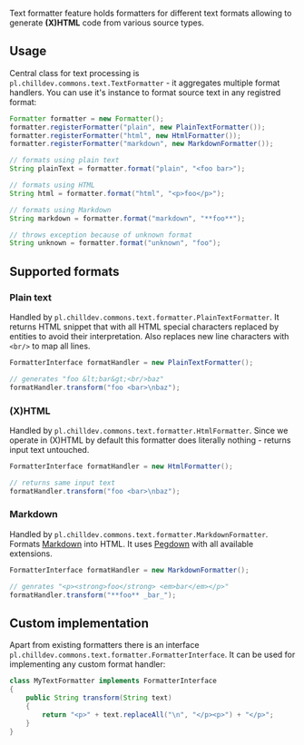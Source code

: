 <!---
# This file is part of the ChillDev-Commons.
#
# @license http://mit-license.org/ The MIT license
# @copyright 2016 © by Rafał Wrzeszcz - Wrzasq.pl.
-->

Text formatter feature holds formatters for different text formats allowing to generate **(X)HTML** code from various source types.

## Usage

Central class for text processing is `pl.chilldev.commons.text.TextFormatter` - it aggregates multiple format handlers. You can use it's instance to format source text in any registred format:

```java
Formatter formatter = new Formatter();
formatter.registerFormatter("plain", new PlainTextFormatter());
formatter.registerFormatter("html", new HtmlFormatter());
formatter.registerFormatter("markdown", new MarkdownFormatter());

// formats using plain text
String plainText = formatter.format("plain", "<foo bar>");

// formats using HTML
String html = formatter.format("html", "<p>foo</p>");

// formats using Markdown
String markdown = formatter.format("markdown", "**foo**");

// throws exception because of unknown format
String unknown = formatter.format("unknown", "foo");
```

## Supported formats

### Plain text

Handled by `pl.chilldev.commons.text.formatter.PlainTextFormatter`. It returns HTML snippet that with all HTML special characters replaced by entities to avoid their interpretation. Also replaces new line characters with `<br/>` to map all lines.

```java
FormatterInterface formatHandler = new PlainTextFormatter();

// generates "foo &lt;bar&gt;<br/>baz"
formatHandler.transform("foo <bar>\nbaz");
```

### (X)HTML

Handled by `pl.chilldev.commons.text.formatter.HtmlFormatter`. Since we operate in (X)HTML by default this formatter does literally nothing - returns input text untouched.

```java
FormatterInterface formatHandler = new HtmlFormatter();

// returns same input text
formatHandler.transform("foo <bar>\nbaz");
```

### Markdown

Handled by `pl.chilldev.commons.text.formatter.MarkdownFormatter`. Formats [Markdown](http://daringfireball.net/projects/markdown/syntax) into HTML. It uses [Pegdown](http://pegdown.org) with all available extensions.

```java
FormatterInterface formatHandler = new MarkdownFormatter();

// genrates "<p><strong>foo</strong> <em>bar</em></p>"
formatHandler.transform("**foo** _bar_");
```

## Custom implementation

Apart from existing formatters there is an interface `pl.chilldev.commons.text.formatter.FormatterInterface`. It can be used for implementing any custom format handler:

```java
class MyTextFormatter implements FormatterInterface
{
    public String transform(String text)
    {
        return "<p>" + text.replaceAll("\n", "</p><p>") + "</p>";
    }
}
```

